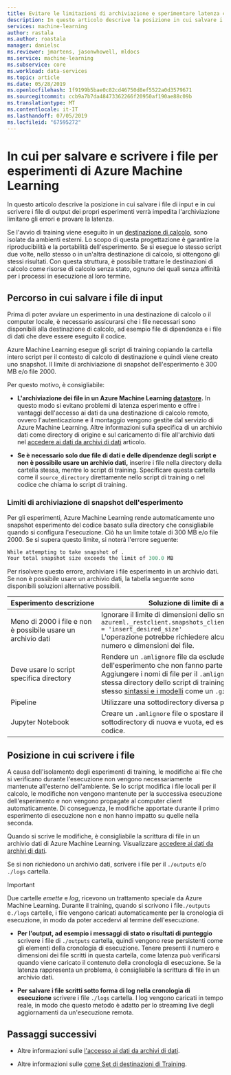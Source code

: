 ```yaml
---
title: Evitare le limitazioni di archiviazione e sperimentare latenza con le directory di input e outpue
description: In questo articolo descrive la posizione in cui salvare i file di input esperimento e in cui scrivere i file di output per evitare errori di limitazione di archiviazione e provare la latenza.
services: machine-learning
author: rastala
ms.author: roastala
manager: danielsc
ms.reviewer: jmartens, jasonwhowell, mldocs
ms.service: machine-learning
ms.subservice: core
ms.workload: data-services
ms.topic: article
ms.date: 05/28/2019
ms.openlocfilehash: 1f9199b5bae0c82cd46750d8ef5522a0d3579671
ms.sourcegitcommit: ccb9a7b7da48473362266f20950af190ae88c09b
ms.translationtype: MT
ms.contentlocale: it-IT
ms.lasthandoff: 07/05/2019
ms.locfileid: "67595272"
---
```

# <a name="where-to-save-and-write-files-for-azure-machine-learning-experiments"></a>In cui per salvare e scrivere i file per esperimenti di Azure Machine Learning

In questo articolo descrive la posizione in cui salvare i file di input e in cui scrivere i file di output dei propri esperimenti verrà impedita l'archiviazione limitano gli errori e provare la latenza.

Se l'avvio di training viene eseguito in un [destinazione di calcolo](how-to-set-up-training-targets.md), sono isolate da ambienti esterni. Lo scopo di questa progettazione è garantire la riproducibilità e la portabilità dell'esperimento. Se si esegue lo stesso script due volte, nello stesso o in un'altra destinazione di calcolo, si ottengono gli stessi risultati. Con questa struttura, è possibile trattare le destinazioni di calcolo come risorse di calcolo senza stato, ognuno dei quali senza affinità per i processi in esecuzione al loro termine.

## <a name="where-to-save-input-files"></a>Percorso in cui salvare i file di input

Prima di poter avviare un esperimento in una destinazione di calcolo o il computer locale, è necessario assicurarsi che i file necessari sono disponibili alla destinazione di calcolo, ad esempio file di dipendenza e i file di dati che deve essere eseguito il codice.

Azure Machine Learning esegue gli script di training copiando la cartella intero script per il contesto di calcolo di destinazione e quindi viene creato uno snapshot. Il limite di archiviazione di snapshot dell'esperimento è 300 MB e/o file 2000.

Per questo motivo, è consigliabile:

* **L'archiviazione dei file in un Azure Machine Learning [datastore](https://docs.microsoft.com/python/api/azureml-core/azureml.data?view=azure-ml-py).** In questo modo si evitano problemi di latenza esperimento e offre i vantaggi dell'accesso ai dati da una destinazione di calcolo remoto, ovvero l'autenticazione e il montaggio vengono gestite dal servizio di Azure Machine Learning. Altre informazioni sulla specifica di un archivio dati come directory di origine e sul caricamento di file all'archivio dati nel [accedere ai dati da archivi di dati](how-to-access-data.md) articolo.

* **Se è necessario solo due file di dati e delle dipendenze degli script e non è possibile usare un archivio dati,** inserire i file nella directory della cartella stessa, mentre lo script di training. Specificare questa cartella come il `source_directory` direttamente nello script di training o nel codice che chiama lo script di training.

<a name="limits"></a>

### <a name="storage-limits-of-experiment-snapshots"></a>Limiti di archiviazione di snapshot dell'esperimento

Per gli esperimenti, Azure Machine Learning rende automaticamente uno snapshot esperimento del codice basato sulla directory che consigliabile quando si configura l'esecuzione. Ciò ha un limite totale di 300 MB e/o file 2000. Se si supera questo limite, si noterà l'errore seguente:

```Python
While attempting to take snapshot of .
Your total snapshot size exceeds the limit of 300.0 MB
```

Per risolvere questo errore, archiviare i file esperimento in un archivio dati. Se non è possibile usare un archivio dati, la tabella seguente sono disponibili soluzioni alternative possibili.

Esperimento&nbsp;descrizione|Soluzione di limite di archiviazione
---|---
Meno di 2000 i file e non è possibile usare un archivio dati| Ignorare il limite di dimensioni dello snapshot con <br> `azureml._restclient.snapshots_client.SNAPSHOT_MAX_SIZE_BYTES = 'insert_desired_size'`<br> L'operazione potrebbe richiedere alcuni minuti a seconda del numero e dimensioni dei file.
Deve usare lo script specifica directory| Rendere un `.amlignore` file da escludere file dallo snapshot dell'esperimento che non fanno parte del codice sorgente. Aggiungere i nomi di file per il `.amlignore` file e posizionarlo nella stessa directory dello script di training. Il `.amlignore` file Usa lo stesso [sintassi e i modelli](https://git-scm.com/docs/gitignore) come un `.gitignore` file.
Pipeline|Utilizzare una sottodirectory diversa per ogni passaggio
Jupyter Notebook| Creare un `.amlignore` file o spostare il blocco appunti in una sottodirectory di nuova e vuota, ed eseguire nuovamente il codice.

## <a name="where-to-write-files"></a>Posizione in cui scrivere i file

A causa dell'isolamento degli esperimenti di training, le modifiche ai file che si verificano durante l'esecuzione non vengono necessariamente mantenute all'esterno dell'ambiente. Se lo script modifica i file locali per il calcolo, le modifiche non vengono mantenute per la successiva esecuzione dell'esperimento e non vengono propagate al computer client automaticamente. Di conseguenza, le modifiche apportate durante il primo esperimento di esecuzione non e non hanno impatto su quelle nella seconda.

Quando si scrive le modifiche, è consigliabile la scrittura di file in un archivio dati di Azure Machine Learning. Visualizzare [accedere ai dati da archivi di dati](how-to-access-data.md).

Se si non richiedono un archivio dati, scrivere i file per il `./outputs` e/o `./logs` cartella.

>[!Important]
> Due cartelle *emette* e *log*, ricevono un trattamento speciale da Azure Machine Learning. Durante il training, quando si scrivono i file`./outputs` e`./logs` cartelle, i file vengono caricati automaticamente per la cronologia di esecuzione, in modo da poter accedervi al termine dell'esecuzione.

* **Per l'output, ad esempio i messaggi di stato o risultati di punteggio** scrivere i file di `./outputs` cartella, quindi vengono rese persistenti come gli elementi della cronologia di esecuzione. Tenere presenti il numero e dimensioni dei file scritti in questa cartella, come latenza può verificarsi quando viene caricato il contenuto della cronologia di esecuzione. Se la latenza rappresenta un problema, è consigliabile la scrittura di file in un archivio dati.

* **Per salvare i file scritti sotto forma di log nella cronologia di esecuzione** scrivere i file `./logs` cartella. I log vengono caricati in tempo reale, in modo che questo metodo è adatto per lo streaming live degli aggiornamenti da un'esecuzione remota.

## <a name="next-steps"></a>Passaggi successivi

* Altre informazioni sulle [l'accesso ai dati da archivi di dati](how-to-access-data.md).

* Altre informazioni sulle [come Set di destinazioni di Training](how-to-set-up-training-targets.md).
